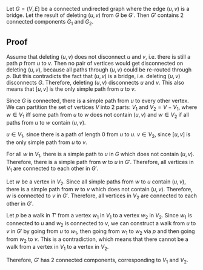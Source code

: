 Let $G = (V, E)$ be a connected undirected graph where the edge $(u, v)$ is a bridge.
Let the result of deleting $(u, v)$ from $G$ be $G'$.
Then $G'$ contains 2 connected components $G_1$ and $G_2$.

## Proof

Assume that deleting $(u, v)$ does not disconnect $u$ and $v$,
i.e. there is still a path $p$ from $u$ to $v$.
Then no pair of vertices would get disconnected on deleting $(u, v)$,
because all paths through $(u, v)$ could be re-routed through $p$.
But this contradicts the fact that $(u, v)$ is a bridge,
i.e. deleting $(u, v)$ disconnects $G$.
Therefore, deleting $(u, v)$ disconnects $u$ and $v$.
This also means that $[u, v]$ is the only simple path from $u$ to $v$.

Since $G$ is connected, there is a simple path from $u$ to every other vertex.
We can partition the set of vertices $V$ into 2 parts: $V_1$ and $V_2 = V - V_1$, where
$w \in V_1$ iff some path from $u$ to $w$ does not contain $(u, v)$
and $w \in V_2$ if all paths from $u$ to $w$ contain $(u, v)$.

$u \in V_1$, since there is a path of length 0 from $u$ to $u$.
$v \in V_2$, since $[u, v]$ is the only simple path from $u$ to $v$.

For all $w$ in $V_1$, there is a simple path to $u$ in $G$ which does not contain $(u, v)$.
Therefore, there is a simple path from $w$ to $u$ in $G'$.
Therefore, all vertices in $V_1$ are connected to each other in $G'$.

Let $w$ be a vertex in $V_2$.
Since all simple paths from $w$ to $u$ contain $(u, v)$,
there is a simple path from $w$ to $v$ which does not contain $(u, v)$.
Therefore, $w$ is connected to $v$ in $G'$.
Therefore, all vertices in $V_2$ are connected to each other in $G'$.

Let $p$ be a walk in $T'$ from a vertex $w_1$ in $V_1$ to a vertex $w_2$ in $V_2$.
Since $w_1$ is connected to $u$ and $w_2$ is connected to $v$,
we can construct a walk from $u$ to $v$ in $G'$ by going from $u$ to $w_1$,
then going from $w_1$ to $w_2$ via $p$ and then going from $w_2$ to $v$.
This is a contradiction, which means that there cannot be a walk from a vertex in $V_1$ to a vertex in $V_2$.

Therefore, $G'$ has 2 connected components, corresponding to $V_1$ and $V_2$.
